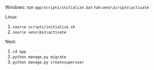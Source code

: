 Windows:
    run `app/scripts/initialize.bat`
    run `venv\Scripts\activate`

Linux:
1. `source scripts/initialize.sh`
2. `source venv\bin\activate`

Next:
1. `cd app`
2. `python manage.py migrate`
3. `python manage.py createsuperuser`